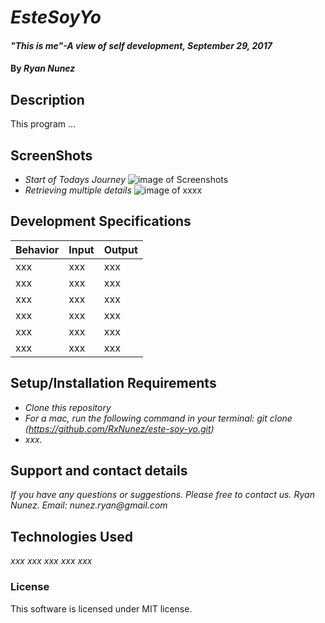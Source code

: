 # _EsteSoyYo_

#### _"This is me"-A view of self development, September 29, 2017_

#### By _**Ryan Nunez**_

## Description

This program ...

## ScreenShots
* _Start of Todays Journey_
![image of Screenshots](https://github.com/RxNunez/este-soy-yo/images/Screenshot1.png?raw=true "Starting a new track")
* _Retrieving multiple details_
![image of xxxx](https://github.com/RxNunez/este-soy-yo/images/XXX.png?raw=true "XXX")

## Development Specifications

| Behavior      | Input | Output |
| ------------- | ------------- | ------------- |
| xxx | xxx | xxx |
| xxx | xxx | xxx |
| xxx | xxx | xxx |
| xxx | xxx | xxx |
| xxx | xxx | xxx |
| xxx | xxx | xxx |

## Setup/Installation Requirements

* _Clone this repository_
* _For a mac, run the following command in your terminal:
git clone (https://github.com/RxNunez/este-soy-yo.git)_
* _xxx._

## Support and contact details

_If you have any questions or suggestions. Please free to contact us._
_Ryan Nunez. Email: nunez.ryan@gmail.com_

## Technologies Used

_xxx_
_xxx_
_xxx_
_xxx_
_xxx_

### License
This software is licensed under MIT license.

